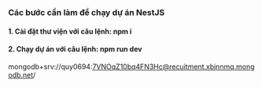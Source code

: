 ### Các bước cần làm để chạy dự án NestJS

#### 1. Cài đặt thư viện với câu lệnh: npm i
#### 2. Chạy dự án với câu lệnh: npm run dev

mongodb+srv://quy0694:7VNOqZ10bq4FN3Hc@recuitment.xbjnnmq.mongodb.net/